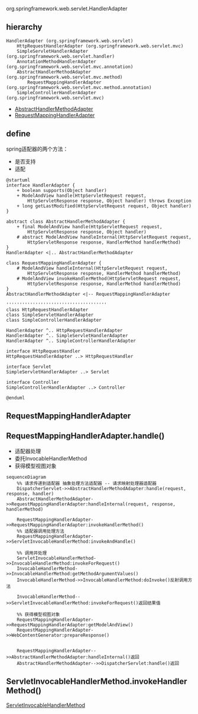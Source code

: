org.springframework.web.servlet.HandlerAdapter

## hierarchy
```
HandlerAdapter (org.springframework.web.servlet)
    HttpRequestHandlerAdapter (org.springframework.web.servlet.mvc)
    SimpleServletHandlerAdapter (org.springframework.web.servlet.handler)
    AnnotationMethodHandlerAdapter (org.springframework.web.servlet.mvc.annotation)
    AbstractHandlerMethodAdapter (org.springframework.web.servlet.mvc.method)
        RequestMappingHandlerAdapter (org.springframework.web.servlet.mvc.method.annotation)
    SimpleControllerHandlerAdapter (org.springframework.web.servlet.mvc)
```
* [AbstractHandlerMethodAdapter](/20-framework/src/spring/spring-webmvc/mvc/method/AbstractHandlerMethodAdapter.md)
* [RequestMappingHandlerAdapter](/20-framework/src/spring/spring-webmvc/mvc/method/annotation/RequestMappingHandlerAdapter.md)

## define
spring适配器的两个方法：
* 是否支持
* 适配

```plantuml
@startuml
interface HandlerAdapter {
    + boolean supports(Object handler)
    + ModelAndView handle(HttpServletRequest request, 
        HttpServletResponse response, Object handler) throws Exception
    + long getLastModified(HttpServletRequest request, Object handler)
}

abstract class AbstractHandlerMethodAdapter {
    + final ModelAndView handle(HttpServletRequest request, 
        HttpServletResponse response, Object handler)
    # abstract ModelAndView handleInternal(HttpServletRequest request, 
        HttpServletResponse response, HandlerMethod handlerMethod)
}
HandlerAdapter <|.. AbstractHandlerMethodAdapter

class RequestMappingHandlerAdapter {
    # ModelAndView handleInternal(HttpServletRequest request, 
        HttpServletResponse response, HandlerMethod handlerMethod)
    # ModelAndView invokeHandlerMethod(HttpServletRequest request, 
        HttpServletResponse response, HandlerMethod handlerMethod)
}
AbstractHandlerMethodAdapter <|-- RequestMappingHandlerAdapter

''''''''''''''''''''''''''''''''''''''
class HttpRequestHandlerAdapter
class SimpleServletHandlerAdapter
class SimpleControllerHandlerAdapter

HandlerAdapter ^.. HttpRequestHandlerAdapter
HandlerAdapter ^.. SimpleServletHandlerAdapter
HandlerAdapter ^.. SimpleControllerHandlerAdapter

interface HttpRequestHandler
HttpRequestHandlerAdapter ..> HttpRequestHandler

interface Servlet
SimpleServletHandlerAdapter ..> Servlet

interface Controller 
SimpleControllerHandlerAdapter ..> Controller

@enduml
```

## RequestMappingHandlerAdapter


## RequestMappingHandlerAdapter.handle()
* 适配器处理
* 委托InvocableHandlerMethod
* 获得模型视图对象

```mermaid
sequenceDiagram
    %% 请求传递到适配器 抽象处理方法适配器 -- 请求映射处理器适配器
    DispatcherServlet->>AbstractHandlerMethodAdapter:handle(request, response, handler)
    AbstractHandlerMethodAdapter->>RequestMappingHandlerAdapter:handleInternal(request, response, handlerMethod)
    
    RequestMappingHandlerAdapter->>RequestMappingHandlerAdapter:invokeHandlerMethod()
    %% 适配器调用处理方法
    RequestMappingHandlerAdapter->>ServletInvocableHandlerMethod:invokeAndHandle()
    
    %% 调用并处理
    ServletInvocableHandlerMethod->>InvocableHandlerMethod:invokeForRequest()
    InvocableHandlerMethod->>InvocableHandlerMethod:getMethodArgumentValues()
    InvocableHandlerMethod->>InvocableHandlerMethod:doInvoke()反射调用方法

    InvocableHandlerMethod-->>ServletInvocableHandlerMethod:invokeForRequest()返回结果值
    
    %% 获得模型视图对象
    RequestMappingHandlerAdapter->>RequestMappingHandlerAdapter:getModelAndView()
    RequestMappingHandlerAdapter->>WebContentGenerator:prepareResponse()
    
    
    RequestMappingHandlerAdapter-->>AbstractHandlerMethodAdapter:handleInternal()返回
    AbstractHandlerMethodAdapter-->>DispatcherServlet:handle()返回
```

## ServletInvocableHandlerMethod.invokeHandlerMethod()

[ServletInvocableHandlerMethod](../spring-web/web/method/HandlerMethod.md)